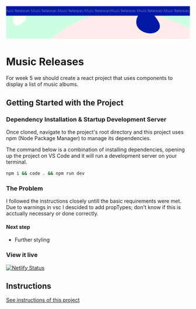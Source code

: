 <h1 align="center">
  <a href="">
    <img src="/src/assets/music-releases.svg" alt="Project Banner Image">
  </a>
</h1>

# Music Releases

For week 5 we should create a react project that uses components to display a list of music albums.

## Getting Started with the Project

### Dependency Installation & Startup Development Server

Once cloned, navigate to the project's root directory and this project uses npm (Node Package Manager) to manage its dependencies.

The command below is a combination of installing dependencies, opening up the project on VS Code and it will run a development server on your terminal.

```bash
npm i && code . && npm run dev
```

### The Problem

I followed the instructions closely untill the basic requirements were met. Due to warnings in vsc I descided to add propTypes; don't know if this is acctually necessary or done correctly.

#### Next step

- Further styling

### View it live

[![Netlify Status](https://api.netlify.com/api/v1/badges/d6135852-788e-42a3-bee2-fa0ce1472506/deploy-status)](https://app.netlify.com/sites/sofias-project-music/deploys)

## Instructions

<a href="instructions.md">
   See instructions of this project
  </a>
